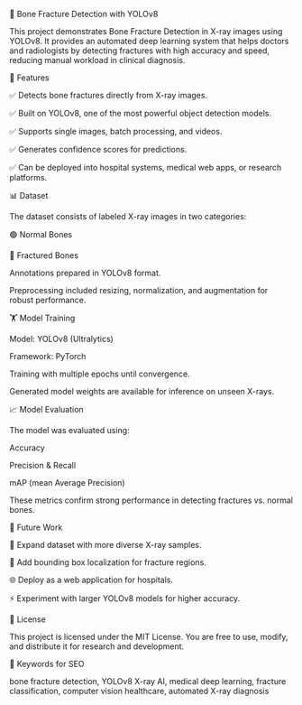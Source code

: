 🦴 Bone Fracture Detection with YOLOv8






This project demonstrates Bone Fracture Detection in X-ray images using YOLOv8.
It provides an automated deep learning system that helps doctors and radiologists by detecting fractures with high accuracy and speed, reducing manual workload in clinical diagnosis.

🚀 Features

✅ Detects bone fractures directly from X-ray images.

✅ Built on YOLOv8, one of the most powerful object detection models.

✅ Supports single images, batch processing, and videos.

✅ Generates confidence scores for predictions.

✅ Can be deployed into hospital systems, medical web apps, or research platforms.

📊 Dataset

The dataset consists of labeled X-ray images in two categories:

🟢 Normal Bones

🔴 Fractured Bones

Annotations prepared in YOLOv8 format.

Preprocessing included resizing, normalization, and augmentation for robust performance.

🏋️ Model Training

Model: YOLOv8 (Ultralytics)

Framework: PyTorch

Training with multiple epochs until convergence.

Generated model weights are available for inference on unseen X-rays.

📈 Model Evaluation

The model was evaluated using:

Accuracy

Precision & Recall

mAP (mean Average Precision)

These metrics confirm strong performance in detecting fractures vs. normal bones.

📌 Future Work

📂 Expand dataset with more diverse X-ray samples.

🩻 Add bounding box localization for fracture regions.

🌐 Deploy as a web application for hospitals.

⚡ Experiment with larger YOLOv8 models for higher accuracy.

📜 License

This project is licensed under the MIT License.
You are free to use, modify, and distribute it for research and development.

🔑 Keywords for SEO

bone fracture detection, YOLOv8 X-ray AI, medical deep learning, fracture classification, computer vision healthcare, automated X-ray diagnosis

